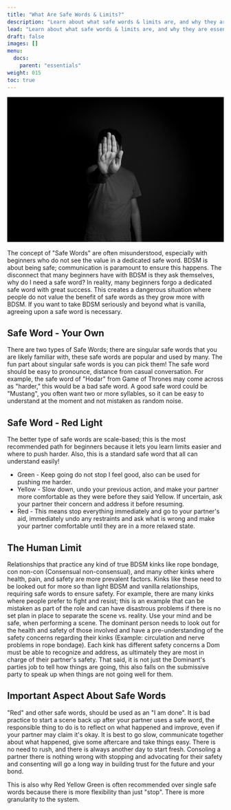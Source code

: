 ```yaml
---
title: "What Are Safe Words & Limits?"
description: "Learn about what safe words & limits are, and why they are essential to BDSM. Why they are important topics in every relationship."
lead: "Learn about what safe words & limits are, and why they are essential to BDSM. Why they are important topics in every relationship."
draft: false
images: []
menu:
  docs:
    parent: "essentials"
weight: 015
toc: true
---
```


![Image](stop5520347_960_720.jpg)

The concept of "Safe Words" are often misunderstood, especially with beginners who do not see the value in a dedicated safe word. BDSM is about being safe; communication is paramount to ensure this happens. The disconnect that many beginners have with BDSM is they ask themselves, why do I need a safe word? In reality, many beginners forgo a dedicated safe word with great success. This creates a dangerous situation where people do not value the benefit of safe words as they grow more with BDSM. If you want to take BDSM seriously and beyond what is vanilla, agreeing upon a safe word is necessary.

## Safe Word - Your Own

There are two types of Safe Words; there are singular safe words that you are likely familiar with, these safe words are popular and used by many. The fun part about singular safe words is you can pick them! The safe word should be easy to pronounce, distance from casual conversation. For example, the safe word of "Hodar" from Game of Thrones may come across as "harder," this would be a bad safe word. A good safe word could be "Mustang", you often want two or more syllables, so it can be easy to understand at the moment and not mistaken as random noise.

## Safe Word - Red Light

The better type of safe words are scale-based; this is the most recommended path for beginners because it lets you learn limits easier and where to push harder. Also, this is a standard safe word that all can understand easily!

- Green - Keep going do not stop I feel good, also can be used for pushing me harder.
- Yellow - Slow down, undo your previous action, and make your partner more comfortable as they were before they said Yellow. If uncertain, ask your partner their concern and address it before resuming.
- Red - This means stop everything immediately and go to your partner's aid, immediately undo any restraints and ask what is wrong and make your partner comfortable until they are in a more relaxed state.

## The Human Limit

Relationships that practice any kind of true BDSM kinks like rope bondage, con non-con (Consensual non-consensual), and many other kinks where health, pain, and safety are more prevalent factors. Kinks like these need to be looked out for more so than light BDSM and vanilla relationships, requiring safe words to ensure safety. For example, there are many kinks where people prefer to fight and resist; this is an example that can be mistaken as part of the role and can have disastrous problems if there is no set plan in place to separate the scene vs. reality. Use your mind and be safe, when performing a scene.
The dominant person needs to look out for the health and safety of those involved and have a pre-understanding of the safety concerns regarding their kinks (Example: circulation and nerve problems in rope bondage). Each kink has different safety concerns a Dom must be able to recognize and address, as ultimately they are most in charge of their partner's safety. That said, it is not just the Dominant's parties job to tell how things are going, this also falls on the submissive party to speak up when things are not going well for them.

## Important Aspect About Safe Words

"Red" and other safe words, should be used as an "I am done". It is bad practice to start a scene back up after your partner uses a safe word, the responsible thing to do is to reflect on what happened and improve, even if your partner may claim it's okay. It is best to go slow, communicate together about what happened, give some aftercare and take things easy. There is no need to rush, and there is always another day to start fresh. Consoling a partner there is nothing wrong with stopping and advocating for their safety and consenting will go a long way in building trust for the future and your bond.

This is also why Red Yellow Green is often recommended over single safe words because there is more flexibility than just "stop". There is more granularity to the system.